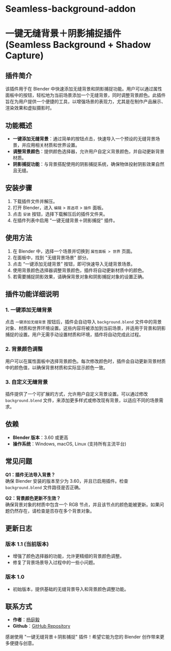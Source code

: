 # Seamless-background-addon
# 一键无缝背景＋阴影捕捉插件 (Seamless Background + Shadow Capture)

## 插件简介

该插件用于在 Blender 中快速添加无缝背景和阴影捕捉功能。用户可以通过属性面板中的按钮，轻松地为当前场景添加一个无缝背景，同时调整背景颜色。此插件旨在为用户提供一个便捷的工具，以增强场景的表现力，尤其是在制作产品展示、渲染效果和虚拟摄影时。

## 功能概述

- **一键添加无缝背景**：通过简单的按钮点击，快速导入一个预设的无缝背景场景，并应用相关材质和世界设置。
- **调整背景颜色**：提供颜色选择器，允许用户自定义背景颜色，并自动更新背景材质。
- **阴影捕捉功能**：与背景搭配使用的阴影捕捉系统，确保物体投射阴影效果自然且无缝。

## 安装步骤

1. 下载插件文件并解压。
2. 打开 Blender，进入 `编辑` > `首选项` > `插件` 面板。
3. 点击 `安装` 按钮，选择下载解压后的插件文件夹。
4. 在插件列表中启用 "一键无缝背景＋阴影捕捉" 插件。

## 使用方法

1. 在 Blender 中，选择一个场景并切换到 `属性面板 > 世界` 页面。
2. 在面板中，找到 "无缝背景场景" 部分。
3. 点击 “一键添加无缝背景” 按钮，即可快速导入无缝背景场景。
4. 使用背景颜色选择器调整背景颜色，插件将自动更新材质中的颜色。
5. 若需要捕捉阴影效果，请确保背景对象和阴影捕捉对象的设置正确。

## 插件功能详细说明

### 1. 一键添加无缝背景

点击 `一键添加无缝背景` 按钮后，插件会自动导入 `background.blend` 文件中的背景对象、材质和世界环境设置。这些内容将被添加到当前场景，并适用于背景和阴影捕捉的设置。用户无需手动设置材质和环境，插件将自动完成此过程。

### 2. 背景颜色调整

用户可以在属性面板中选择背景颜色。每次修改颜色时，插件会自动更新背景材质中的颜色值，以确保背景材质和实际显示颜色一致。

### 3. 自定义无缝背景

插件提供了一个可扩展的方式，允许用户自定义背景设置。可以通过修改 `background.blend` 文件，来添加更多样式或修改现有背景，以适应不同的场景需求。

## 依赖

- **Blender 版本**：3.60 或更高
- **操作系统**：Windows, macOS, Linux (支持所有主流平台)

## 常见问题

**Q1：插件无法导入背景？**  
确保 Blender 安装的版本至少为 3.60，并且已启用插件。检查 `background.blend` 文件路径是否正确。

**Q2：背景颜色更新不生效？**  
确保背景对象的材质中包含一个 RGB 节点，并且该节点的颜色能被更新。如果问题仍然存在，请检查是否存在多个背景对象。

## 更新日志

### 版本 1.1 (当前版本)
- 增强了颜色选择器的功能，允许更精细的背景颜色调整。
- 修复了背景场景导入过程中的一些小问题。

### 版本 1.0
- 初始版本，提供基础的无缝背景导入和背景颜色调整功能。

## 联系方式

- **作者**：[杨庭毅](mailto:your-email@example.com)
- **Github**：[GitHub Repository](https://github.com/your-repository-url)

感谢使用 "一键无缝背景＋阴影捕捉" 插件！希望它能为您的 Blender 创作带来更多便捷与创意。
